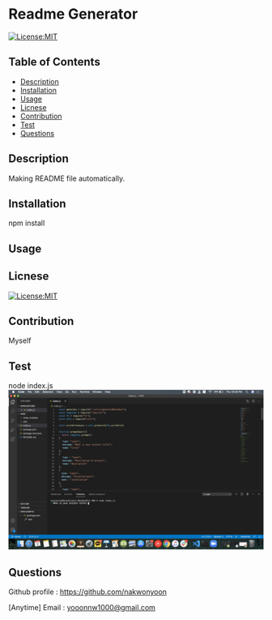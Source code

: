 

# Readme Generator
[![License:MIT](https://img.shields.io/badge/License-MIT-yellow.svg)](https://opensource.org/licenses/MIT)
## Table of Contents
* [Description](#Description)
* [Installation](#Installation)
* [Usage](#Usage)
* [Licnese](#Licnese)
* [Contribution](#Contribution)
* [Test](#Test)
* [Questions](#Questions)

## Description
Making README file automatically.

## Installation
npm install 

## Usage


## Licnese 
[![License:MIT](https://img.shields.io/badge/License-MIT-yellow.svg)](https://opensource.org/licenses/MIT)

## Contribution
Myself

## Test
node index.js
![](Assets/RunTest.png)
## Questions 
Github profile : https://github.com/nakwonyoon

[Anytime] Email : yooonnw1000@gmail.com
